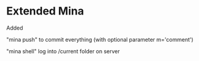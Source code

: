 # Extended Mina

Added

"mina push" to commit everything (with optional parameter m='comment')

"mina shell" log into /current folder on server
